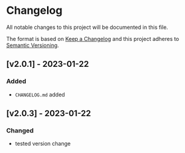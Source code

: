 # Changelog
 
All notable changes to this project will be documented in this file.
 
The format is based on [Keep a Changelog](https://keepachangelog.com/en/1.0.0/)
and this project adheres to [Semantic Versioning](https://semver.org/spec/v2.0.0.html).

## [v2.0.1] - 2023-01-22
### Added
- `CHANGELOG.md` added 

## [v2.0.3] - 2023-01-22
### Changed
- tested version change 
